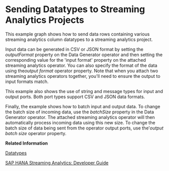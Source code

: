 <!-- loiob0166c93f8ab49c681df1628a63e590c -->

# Sending Datatypes to Streaming Analytics Projects

This example graph shows how to send data rows containing various streaming analytics column datatypes to a streaming analytics project.



Input data can be generated in CSV or JSON format by setting the *outputFormat* property on the Data Generator operator and then setting the corresponding value for the 'input format' property on the attached streaming analytics operator. You can also specify the format of the data using the*output format* operator property. Note that when you attach two streaming analytics operators together, you'll need to ensure the output to input formats match.

This example also shows the use of string and message types for input and output ports. Both port types support CSV and JSON data formats.

Finally, the example shows how to batch input and output data. To change the batch size of incoming data, use the *batchSize* property in the Data Generator operator. The attached streaming analytics operator will then automatically process incoming data using this new size. To change the batch size of data being sent from the operator output ports, use the'*output batch size* operator property.

**Related Information**  


[Datatypes](https://help.sap.com/viewer//f1da0b944b1c4eae8137c9f913b66d44/latest/en-US/e79e13026f0f1014a68bb0753a38414a.html)

[SAP HANA Streaming Analytics: Developer Guide](https://help.sap.com/viewer/f1da0b944b1c4eae8137c9f913b66d44/latest/en-US/0189088be76e4675bf0a63b930a68f1d.html)

